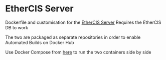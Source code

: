 # EtherCIS Server

Dockerfile and customisation for the [EtherCIS Server](http://ethercis.org/)
Requires the EtherCIS DB to work

The two are packaged as separate repositories in order to enable Automated Builds on Docker Hub

Use Docker Compose from [here]() to run the two containers side by side
